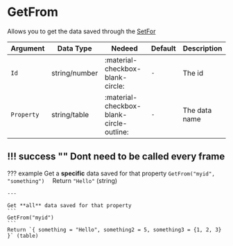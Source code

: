 # GetFrom
Allows you to get the data saved through the [SetFor](https://utility-library.github.io/client/managing_data/SetFor/)

| Argument              | Data Type                            | Nedeed                    | Default         | Description
| ----------------------| ------------------------------------ | ------------------------- |-----------------|-------------
| `Id`                | string/number | :material-checkbox-blank-circle: | `-` | The id
| `Property`                | string/table | :material-checkbox-blank-circle-outline: | `-` | The data name


!!! success ""
    Dont need to be called every frame
---
??? example
    Get a **specific** data saved for that property
    ```
    GetFrom("myid", "something")  
    ```
    Return `"Hello"` (string)

    ---

    Get **all** data saved for that property
    ```
    GetFrom("myid")         
    ```
    Return `{ something = "Hello", something2 = 5, something3 = {1, 2, 3} }` (table)